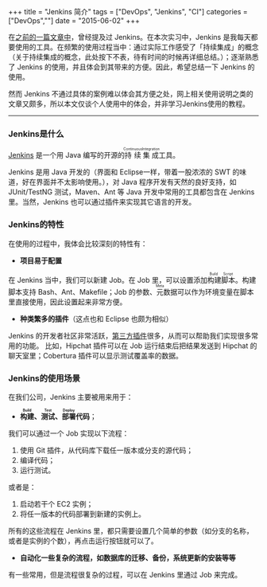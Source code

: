 +++
title       = "Jenkins 简介"
tags        = ["DevOps", "Jenkins", "CI"]
categories  = ["DevOps",""]
date        = "2015-06-02"
+++

在[之前的一篇文章中](http://yumminhuang.github.io/ji-yu-jenkinsde-pythondai-ma-ji-cheng-zheng-he.html)，曾经提及过 Jenkins。在本次实习中，Jenkins 是我每天都要使用的工具。在频繁的使用过程当中：通过实际工作感受了「持续集成」的概念（关于持续集成的概念，此处按下不表，待有时间的时候再详细总结。）；逐渐熟悉了 Jenkins 的使用，并且体会到其带来的方便。因此，希望总结一下 Jenkins 的使用。

然而 Jenkins 不通过具体的案例难以体会其方便之处，网上相关使用说明之类的文章又颇多，所以本文仅谈个人使用中的体会，并非学习Jenkins使用的教程。
<!--more-->

---
### Jenkins是什么

[Jenkins](http://jenkins-ci.org/) 是一个用 Java 编写的开源的<ruby>持续<rt>Continuous</rt></ruby> <ruby>集成<rt>Integration</rt></ruby>工具。

Jenkins 是用 Java 开发的（界面和 Eclipse一样，带着一股浓浓的 SWT 的味道，好在界面并不太影响使用。），对 Java 程序开发有天然的良好支持，如 JUnit/TestNG 测试，Maven、Ant 等 Java 开发中常用的工具都包含在 Jenkins 里。当然，Jenkins 也可以通过插件来实现其它语言的开发。

### Jenkins的特性
在使用的过程中，我体会比较深刻的特性有：

* **项目易于配置**

在 Jenkins 当中，我们可以新建 Job。在 Job 里，可以设置添加<ruby>构建脚本<rt>Build Script</rt></ruby>。构建脚本支持 Bash、Ant、Makefile；Job 的参数、<ruby>元<rt>Meta</rt></ruby>数据可以作为环境变量在脚本里直接使用，因此设置起来非常方便。

* **种类繁多的插件**（这点也和 Eclipse 也颇为相似）

Jenkins 的开发者社区非常活跃，[第三方插件](https://wiki.jenkins-ci.org/display/JENKINS/Plugins)很多，从而可以帮助我们实现很多常用的功能。
比如，Hipchat 插件可以在 Job 运行结束后把结果发送到 Hipchat 的聊天室里；Cobertura 插件可以显示测试覆盖率的数据。

### Jenkins的使用场景
在我们公司，Jenkins 主要被用来用于：

* **<ruby>构建<rt>Build</rt></ruby>、<ruby>测试<rt>Test</rt></ruby>、<ruby>部署<rt>Deploy</rt></ruby>代码**；

我们可以通过一个 Job 实现以下流程：

1. 使用 Git 插件，从代码库下载任一版本或分支的源代码；
2. 编译代码；
3. 运行测试。

或者是：

1. 启动若干个 EC2 实例；
2. 将任一版本的代码部署到新建的实例上。

所有的这些流程在 Jenkins 里，都只需要设置几个简单的参数（如分支的名称，或者是实例的个数），再点击运行按钮就可以了。

* **自动化一些复杂的流程，如数据库的迁移、备份，系统更新的安装等等**

有一些常用，但是流程很复杂的过程，可以在 Jenkins 里通过 Job 来完成。
